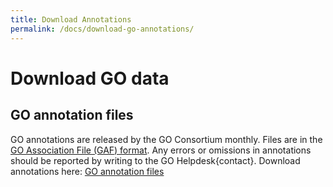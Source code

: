 ```yaml
---
title: Download Annotations
permalink: /docs/download-go-annotations/
---
```


# Download GO data 
## GO annotation files
GO annotations are released by the GO Consortium monthly. Files are in the [GO Association File (GAF) format](/docs/go-annotation-file-gaf-format-21/). Any errors or omissions in annotations should be reported by writing to the GO Helpdesk{contact}.
Download annotations here: [GO annotation files](http://current.geneontology.org/products/pages/downloads.html)
